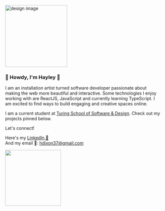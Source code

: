 <img src="https://user-images.githubusercontent.com/78764587/133293897-9fd3cd3a-4c4a-43ca-aa47-841d0655236c.png" alt='design image' style="width:200px"/>
 
### 🤠 Howdy, I'm Hayley 🤠

I am an installation artist turned software developer passionate about making the web more beautiful and interactive. Some technologies I enjoy working with are ReactJS, JavaScript and currently learning TypeScript. I am excited to find ways to build engaging and creative spaces online. 

I am a current student at [Turing School of Software & Design](https://turing.edu/). Check out my projects pinned below. 

Let's connect!

   Here's my [LinkedIn 🧬](https://www.linkedin.com/in/hayley-dixon/)  
  And my email 💌: [hdixon37@gmail.com](hdixon37@gmail.com) 
 
 <img height="180em" src="https://github-readme-stats.vercel.app/api?username=hheyhhay&theme=cobalt&show_icons=true&hide_border=true&&count_private=true&include_all_commits=true" />


<!-- [![Top Langs](https://github-readme-stats.vercel.app/api/top-langs/?username=hheyhhay)](https://github.com/anuraghazra/github-readme-stats)
[![Top Langs](https://github-readme-stats.vercel.app/api/top-langs/?username=hheyhhay&layout=compact)](https://github.com/hheyhhay/github-readme-stats) -->
<!-- [![Top Langs](https://github-readme-stats.vercel.app/api/top-langs/?username=anuraghazra)](https://github.com/hheyhhay/github-readme-stats) -->



<!--
**hheyhhay/hheyhhay** is a ✨ _special_ ✨ repository because its `README.md` (this file) appears on your GitHub profile.

Here are some ideas to get you started:

- 🔭 I’m currently working on ...
- 🌱 I’m currently learning ...
- 👯 I’m looking to collaborate on ...
- 🤔 I’m looking for help with ...
- 💬 Ask me about ...
- 📫 How to reach me: ...
- 😄 Pronouns: ...
- ⚡ Fun fact: ...
-->
